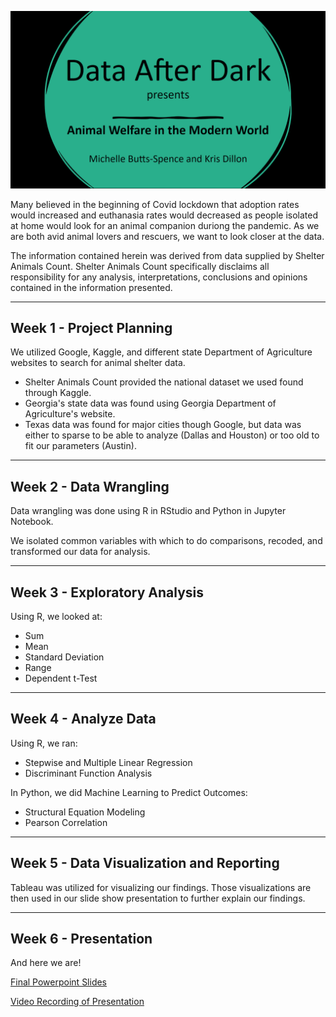 ![DAD Splash](https://github.com/smkristx/DataAfterDarkFinal/blob/5eaf6fb7d8c156ee54cc271a4eb9609e6ee3f6f8/Media/DAD%20Splash.png)

Many believed in the beginning of Covid lockdown that adoption rates would increased and euthanasia rates would decreased as people isolated at home would look for an animal companion duriong the pandemic. As we are both avid animal lovers and rescuers, we want to look closer at the data.

The information contained herein was derived from data supplied by Shelter Animals Count. Shelter Animals Count specifically disclaims all responsibility for any analysis, interpretations, conclusions and opinions contained in the information presented.

---
## Week 1 - Project Planning
We utilized Google, Kaggle, and different state Department of Agriculture websites to search for animal shelter data.

* Shelter Animals Count provided the national dataset we used found through Kaggle.
* Georgia's state data was found using Georgia Department of Agriculture's website.
* Texas data was found for major cities though Google, but data was either to sparse to be able to analyze (Dallas and Houston) or too old to fit our parameters (Austin).

---
## Week 2 - Data Wrangling
Data wrangling was done using R in RStudio and Python in Jupyter Notebook.

We isolated common variables with which to do comparisons, recoded, and transformed our data for analysis.

---
## Week 3 - Exploratory Analysis
Using R, we looked at:

* Sum
* Mean
* Standard Deviation
* Range
* Dependent t-Test

---
## Week 4 - Analyze Data
Using R, we ran:

* Stepwise and Multiple Linear Regression
* Discriminant Function Analysis

In Python, we did Machine Learning to Predict Outcomes: 

* Structural Equation Modeling
* Pearson Correlation

---
## Week 5 - Data Visualization and Reporting
Tableau was utilized for visualizing our findings. Those visualizations are then used in our slide show presentation to further explain our findings.

---
## Week 6 - Presentation
And here we are!

[Final Powerpoint Slides](https://github.com/smkristx/DataAfterDarkFinal/files/8635995/D.A.D.EA.Final.Presentation.pptx)

[Video Recording of Presentation](https://vimeo.com/705957829)
